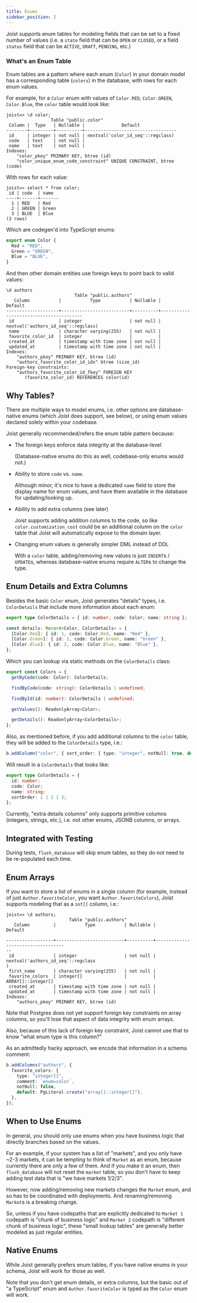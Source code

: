 ```yaml
---
title: Enums
sidebar_position: 2
---
```


Joist supports enum tables for modeling fields that can be set to a fixed number of values (i.e. a `state` field that can be `OPEN` or `CLOSED`, or a field `status` field that can be `ACTIVE`, `DRAFT`, `PENDING`, etc.)

### What's an Enum Table

Enum tables are a pattern where each enum (`Color`) in your domain model has a corresponding table (`colors`) in the database, with rows for each enum values.

For example, for a `Color` enum with values of `Color.RED`, `Color.GREEN`, `Color.Blue`, the `color` table would look like:

```console
joist=> \d color;
                 Table "public.color"
 Column |  Type   | Nullable |              Default
--------+---------+----------+-----------------------------------
 id     | integer | not null | nextval('color_id_seq'::regclass)
 code   | text    | not null |
 name   | text    | not null |
Indexes:
    "color_pkey" PRIMARY KEY, btree (id)
    "color_unique_enum_code_constraint" UNIQUE CONSTRAINT, btree (code)
```

With rows for each value:

```console
joist=> select * from color;
 id | code  | name
----+-------+-------
  1 | RED   | Red
  2 | GREEN | Green
  3 | BLUE  | Blue
(3 rows)
```

Which are codegen'd into TypeScript enums:

```typescript
export enum Color {
  Red = "RED",
  Green = "GREEN",
  Blue = "BLUE",
}
```

And then other domain entities use foreign keys to point back to valid values:

```console
\d authors
                          Table "public.authors"
   Column           |           Type           | Nullable |                Default
--------------------+--------------------------+----------+----------------------------------------
 id                 | integer                  | not null | nextval('authors_id_seq'::regclass)
 name               | character varying(255)   | not null |
 favorite_color_id  | integer                  |          |
 created_at         | timestamp with time zone | not null |
 updated_at         | timestamp with time zone | not null |
Indexes:
    "authors_pkey" PRIMARY KEY, btree (id)
    "authors_favorite_color_id_idx" btree (size_id)
Foreign-key constraints:
    "authors_favorite_color_id_fkey" FOREIGN KEY
       (favorite_color_id) REFERENCES color(id)
```

## Why Tables?

There are multiple ways to model enums, i.e. other options are database-native enums (which Joist does support, see below), or using enum values declared solely within your codebase.

Joist generally recommended/refers the enum table pattern because:

- The foreign keys enforce data integrity at the database-level

  (Database-native enums do this as well, codebase-only enums would not.)

- Ability to store `code` vs. `name`.

  Although minor, it's nice to have a dedicated `name` field to store the display name for enum values, and have them available in the database for updating/looking up.

- Ability to add extra columns (see later)

  Joist supports adding addition columns to the code, so like `color.customization_cost` could be an additional column on the `color` table that Joist will automatically expose to the domain layer.

- Changing enum values is generally simpler DML instead of DDL

  With a `color` table, adding/removing new values is just `INSERT`s / `UPDATE`s, whereas database-native enums require `ALTER`s to change the type.

## Enum Details and Extra Columns

Besides the basic `Color` enum, Joist generates "details" types, i.e. `ColorDetails` that include more information about each enum:

```typescript
export type ColorDetails = { id: number; code: Color; name: string };

const details: Record<Color, ColorDetails> = {
  [Color.Red]: { id: 1, code: Color.Red, name: "Red" },
  [Color.Green]: { id: 2, code: Color.Green, name: "Green" },
  [Color.Blue]: { id: 3, code: Color.Blue, name: "Blue" },
};
```

Which you can lookup via static methods on the `ColorDetails` class:

```typescript
export const Colors = {
  getByCode(code: Color): ColorDetails;

  findByCode(code: string): ColorDetails | undefined;

  findById(id: number): ColorDetails | undefined;

  getValues(): ReadonlyArray<Color>;

  getDetails(): ReadonlyArray<ColorDetails>;
};
```

Also, as mentioned before, if you add additional columns to the `color` table, they will be added to the `ColorDetails` type, i.e.:

```typescript
b.addColumn("color", { sort_order: { type: "integer", notNull: true, default: 1 } });
```

Will result in a `ColorDetails` that looks like:

```typescript
export type ColorDetails = {
  id: number;
  code: Color;
  name: string;
  sortOrder: 1 | 2 | 3;
};
```

Currently, "extra details columns" only supports primitive columns (integers, strings, etc.), i.e. not other enums, JSONB columns, or arrays.

## Integrated with Testing

During tests, `flush_database` will skip enum tables, so they do not need to be re-populated each time.

## Enum Arrays

If you want to store a list of enums in a single column (for example, instead of just `Author.favoriteColor`, you want `Author.favoriteColors`), Joist supports modeling that as a `int[]` column, i.e.:

```console
joist=> \d authors;
                        Table "public.authors"
   Column         |           Type           | Nullable |               Default

------------------+--------------------------+----------+-----------------------------------
--
 id               | integer                  | not null | nextval('authors_id_seq'::regclass
)
 first_name       | character varying(255)   | not null |
 favorite_colors  | integer[]                |          | ARRAY[]::integer[]
 created_at       | timestamp with time zone | not null |
 updated_at       | timestamp with time zone | not null |
Indexes:
    "authors_pkey" PRIMARY KEY, btree (id)
```

Note that Postgres does not yet support foreign key constraints on array columns, so you'll lose that aspect of data integrity with enum arrays.

Also, because of this lack of foreign key constraint, Joist cannot use that to know "what enum type is this column?"

As an admittedly hacky approach, we encode that information in a schema comment:

```typescript
b.addColumns("authors", {
  favorite_colors: {
    type: "integer[]",
    comment: `enum=color`,
    notNull: false,
    default: PgLiteral.create("array[]::integer[]"),
  },
});
```

## When to Use Enums

In general, you should only use enums when you have business logic that directly branches based on the values.

For an example, if your system has a list of "markets", and you only have ~2-3 markets, it can be tempting to think of `Market` as an enum, because currently there are only a few of them. And if you make it an enum, then `flush_database` will not reset the `market` table, so you don't have to keep adding test data that is "we have markets 1/2/3".

However, now adding/removing new markets changes the `Market` enum, and so has to be coordinated with deployments. And renaming/removing `Market`s is a breaking change.

So, unless if you have codepaths that are explicitly dedicated to `Market 1` codepath is "chunk of business logic" and `Market 2` codepath is "different chunk of business logic", these "small lookup tables" are generally better modeled as just regular entities.

## Native Enums

While Joist generally prefers enum tables, if you have native enums in your schema, Joist will work for those as well.

Note that you don't get enum details, or extra columns, but the basic out of "a TypeScript" enum and `Author.favoriteColor` is typed as the `Color` enum will work.
